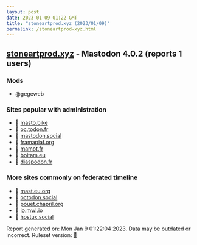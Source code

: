 ```yaml
---
layout: post
date: 2023-01-09 01:22 GMT
title: "stoneartprod.xyz (2023/01/09)"
permalink: /stoneartprod-xyz.html
---
```



## [stoneartprod.xyz](https://stoneartprod.xyz) - Mastodon 4.0.2 (reports 1 users)

### Mods
 * @gegeweb

### Sites popular with administration

* 🐘 [masto.bike](/masto-bike.html)
* 🐘 [oc.todon.fr](/oc-todon-fr.html)
* 🐘 [mastodon.social](/mastodon-social.html)
* 🐘 [framapiaf.org](/framapiaf-org.html)
* 🐘 [mamot.fr](/mamot-fr.html)
* 🐘 [boitam.eu](/boitam-eu.html)
* 🐘 [diaspodon.fr](/diaspodon-fr.html)

### More sites commonly on federated timeline

* 🐘 [mast.eu.org](/mast-eu-org.html)
* 🐘 [octodon.social](/octodon-social.html)
* 🐘 [pouet.chapril.org](/pouet-chapril-org.html)
* 🐘 [io.mwl.io](/io-mwl-io.html)
* 🐘 [hostux.social](/hostux-social.html)

Report generated on: Mon Jan  9 01:22:04 2023. Data may be outdated or incorrect.
Ruleset version: [🏀](/version-basketball)
